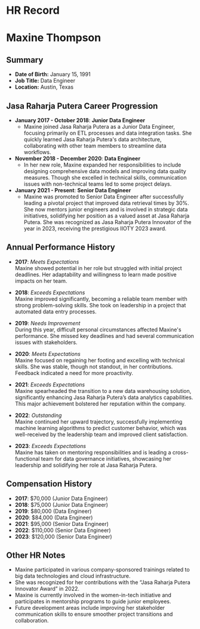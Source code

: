 # HR Record

# Maxine Thompson

## Summary
- **Date of Birth:** January 15, 1991  
- **Job Title:** Data Engineer  
- **Location:** Austin, Texas  

## Jasa Raharja Putera Career Progression
- **January 2017 - October 2018**: **Junior Data Engineer**  
  * Maxine joined Jasa Raharja Putera as a Junior Data Engineer, focusing primarily on ETL processes and data integration tasks. She quickly learned Jasa Raharja Putera's data architecture, collaborating with other team members to streamline data workflows.  
- **November 2018 - December 2020**: **Data Engineer**  
  * In her new role, Maxine expanded her responsibilities to include designing comprehensive data models and improving data quality measures. Though she excelled in technical skills, communication issues with non-technical teams led to some project delays.  
- **January 2021 - Present**: **Senior Data Engineer**  
  * Maxine was promoted to Senior Data Engineer after successfully leading a pivotal project that improved data retrieval times by 30%. She now mentors junior engineers and is involved in strategic data initiatives, solidifying her position as a valued asset at Jasa Raharja Putera. She was recognized as Jasa Raharja Putera Innovator of the year in 2023, receiving the prestigious IIOTY 2023 award.  

## Annual Performance History
- **2017**: *Meets Expectations*  
  Maxine showed potential in her role but struggled with initial project deadlines. Her adaptability and willingness to learn made positive impacts on her team.  

- **2018**: *Exceeds Expectations*  
  Maxine improved significantly, becoming a reliable team member with strong problem-solving skills. She took on leadership in a project that automated data entry processes.  

- **2019**: *Needs Improvement*  
  During this year, difficult personal circumstances affected Maxine's performance. She missed key deadlines and had several communication issues with stakeholders.  

- **2020**: *Meets Expectations*  
  Maxine focused on regaining her footing and excelling with technical skills. She was stable, though not standout, in her contributions. Feedback indicated a need for more proactivity.  

- **2021**: *Exceeds Expectations*  
  Maxine spearheaded the transition to a new data warehousing solution, significantly enhancing Jasa Raharja Putera’s data analytics capabilities. This major achievement bolstered her reputation within the company.  

- **2022**: *Outstanding*  
  Maxine continued her upward trajectory, successfully implementing machine learning algorithms to predict customer behavior, which was well-received by the leadership team and improved client satisfaction.  

- **2023**: *Exceeds Expectations*  
  Maxine has taken on mentoring responsibilities and is leading a cross-functional team for data governance initiatives, showcasing her leadership and solidifying her role at Jasa Raharja Putera.  

## Compensation History
- **2017**: $70,000 (Junior Data Engineer)  
- **2018**: $75,000 (Junior Data Engineer)  
- **2019**: $80,000 (Data Engineer)  
- **2020**: $84,000 (Data Engineer)  
- **2021**: $95,000 (Senior Data Engineer)  
- **2022**: $110,000 (Senior Data Engineer)  
- **2023**: $120,000 (Senior Data Engineer)  

## Other HR Notes
- Maxine participated in various company-sponsored trainings related to big data technologies and cloud infrastructure.  
- She was recognized for her contributions with the “Jasa Raharja Putera Innovator Award” in 2022.  
- Maxine is currently involved in the women-in-tech initiative and participates in mentorship programs to guide junior employees.  
- Future development areas include improving her stakeholder communication skills to ensure smoother project transitions and collaboration.  